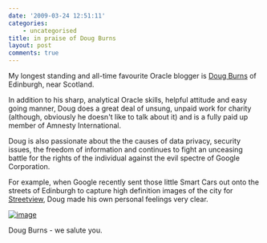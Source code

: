 ```yaml
---
date: '2009-03-24 12:51:11'
categories:
    - uncategorised
title: in praise of Doug Burns
layout: post
comments: true
---
```

My longest standing and all-time favourite Oracle blogger is 
[Doug Burns](http://oracledoug.com/serendipity/)
of Edinburgh, near Scotland.

In addition to his sharp, analytical Oracle skills, helpful attitude and
easy going manner, Doug does a great deal of unsung, unpaid work for
charity (although, obviously he doesn't like to talk about it) and is a
fully paid up member of Amnesty International.

Doug is also passionate about the the causes of data privacy, security
issues, the freedom of information and continues to fight an unceasing
battle for the rights of the individual against the evil spectre of
Google Corporation.

For example, when Google recently sent those little Smart Cars out onto
the streets of Edinburgh to capture high definition images of the city
for [Streetview](http://googlesightseeing.com/maps?p=&c=&t=h&hl=en&ll=55.945818,-3.205508&z=17&layer=c&cbll=55.945732,-3.205471&cbp=12,268.1410328885411,,1,12.325581395348838),
Doug made his own personal feelings very clear.

  [![image](http://lh5.ggpht.com/_l2uGy1RGCiE/ScjTp69JS-I/AAAAAAAABAs/WRmEAmFBG8Q/s400/Doug.PNG)](http://picasaweb.google.com/lh/photo/M92tBQY_ksTveS4u7K2fRg?feat=embedwebsite)

Doug Burns - we salute you.
